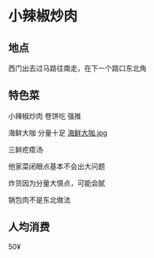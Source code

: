 # 小辣椒炒肉

## 地点

西门出去过马路往南走，在下一个路口东北角

## 特色菜

小辣椒炒肉 卷饼吃 强推

海鲜大咖 分量十足 
[海鲜大咖.jpg]("https://github.com/WizzenH/OvereatInYT-CAU/blob/main/pic/%E5%B0%8F%E8%BE%A3%E6%A4%92%E7%82%92%E8%82%89-%E6%B5%B7%E9%B2%9C%E5%A4%A7%E5%92%96.jpg")

三鲜疙瘩汤

他家菜闭眼点基本不会出大问题

炸货因为分量大慎点，可能会腻

锅包肉不是东北做法

## 人均消费

50¥

